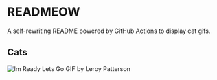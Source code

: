 # READMEOW

A self-rewriting README powered by GitHub Actions to display cat gifs.

## Cats

![Im Ready Lets Go GIF by Leroy Patterson](https://media3.giphy.com/media/CjmvTCZf2U3p09Cn0h/200.gif?cid=9acd02da1oapo75ud4oegavaw2hmjdcp84z135tfom3pyk6o&ep=v1_gifs_search&rid=200.gif&ct=g)
